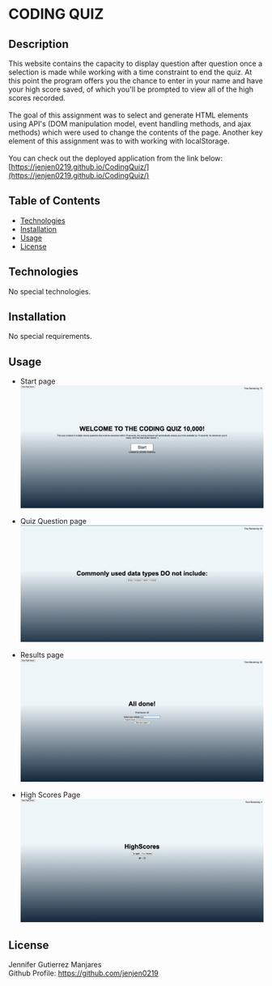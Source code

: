 
# CODING QUIZ

## Description
This website contains the capacity to display question after question once a selection is made while working with a time constraint to end the quiz. At this point the program offers you the chance to enter in your name and have your high score saved, of which you'll be prompted to view all of the high scores recorded. 
<br>
<br>
The goal of this assignment was to select and generate HTML elements using API's (DOM manipulation model, event handling methods, and ajax methods) which were used to change the contents of the page. Another key element of this assignment was to with working with localStorage. 
<br>
<br>
You can check out the deployed application from the link below:
<br>
[https://jenjen0219.github.io/CodingQuiz/](https://jenjen0219.github.io/CodingQuiz/)

## Table of Contents
- [Technologies](#technologies)
- [Installation](#installation)
- [Usage](#usage)
- [License](#license)

## Technologies
No special technologies.

## Installation
No special requirements.

## Usage
- Start page
![screenshot of start page](assets/images/startPageScreenShot.png)

- Quiz Question page
![screenshot of a quiz question](assets/images/quizQuestionPageScreenshot.png)

- Results page
![screenshot of end results](assets/images/resultsPageScreenshot.png)

- High Scores Page
![screenshot of high scores](assets/images/highScoresPageScreenshot.png)

## License
Jennifer Gutierrez Manjares <br>
Github Profile: https://github.com/jenjen0219


